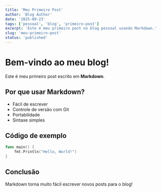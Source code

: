 ```yaml
---
title: 'Meu Primeiro Post'
author: 'Blog Author'
date: '2025-09-23'
tags: ['pessoal', 'blog', 'primeiro-post']
excerpt: 'Este é meu primeiro post no blog pessoal usando Markdown.'
slug: 'meu-primeiro-post'
status: 'published'
---
```


# Bem-vindo ao meu blog!

Este é meu primeiro post escrito em **Markdown**.

## Por que usar Markdown?

- Fácil de escrever
- Controle de versão com Git
- Portabilidade
- Sintaxe simples

## Código de exemplo

```go
func main() {
    fmt.Println("Hello, World!")
}
```

## Conclusão

Markdown torna muito fácil escrever novos posts para o blog!
